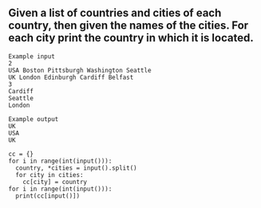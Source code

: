 ## Given a list of countries and cities of each country, then given the names of the cities. For each city print the country in which it is located.

```
Example input
2
USA Boston Pittsburgh Washington Seattle
UK London Edinburgh Cardiff Belfast
3
Cardiff
Seattle
London

Example output
UK
USA
UK
```

```
cc = {}
for i in range(int(input())):
  country, *cities = input().split()
  for city in cities:
    cc[city] = country
for i in range(int(input())):
  print(cc[input()])
```
